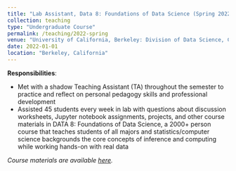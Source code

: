 ```yaml
---
title: "Lab Assistant, Data 8: Foundations of Data Science (Spring 2022)"
collection: teaching
type: "Undergraduate Course"
permalink: /teaching/2022-spring
venue: "University of California, Berkeley: Division of Data Science, Computing, and Society (CDSS)"
date: 2022-01-01
location: "Berkeley, California"
---
```


__Responsibilities__:
- Met with a shadow Teaching Assistant (TA) throughout the semester to practice and reflect on personal pedagogy skills and professional development
- Assisted 45 students every week in lab with questions about discussion worksheets, Jupyter notebook assignments, projects, and other course materials in DATA 8: Foundations of Data Science, a 2000+ person course that teaches students of all majors and statistics/computer science backgrounds the core concepts of inference and computing while working hands-on with real data

_Course materials are available [here](http://www.data8.org/sp22/)._
